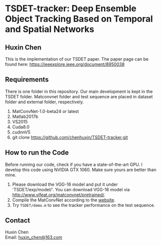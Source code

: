# TSDET-tracker: Deep Ensemble Object Tracking Based on Temporal and Spatial Networks 

## Huxin Chen
This is the implementation of our TSDET paper. The paper page can be found here: https://ieeexplore.ieee.org/document/8950038

## Requirements
There is one folder in this repository. Our main development is kept in the TSDET folder. Matconvnet folder and test sequence are placed in dataset folder and external folder, respectively.

1. MatConvNet-1.0-beta24 or latest
2. Matlab2017b
3. VS2015
4. Cuda8.0
5. cudnnV5
6. git clone https://github.com/chenhuxin/TSDET-tracker.git

## How to run the Code
Before running our code, check if you have a state-of-the-art GPU. I develop this code using NVIDIA GTX 1060. Make sure yours are better than mine.

1. Please download the VGG-16 model and put it under 'TSDET/exp/model/'. You can download VGG-16 model via http://www.vlfeat.org/matconvnet/pretrained/.
2. Compile the MatConvNet according to the [website](http://www.vlfeat.org/matconvnet/install/).
3. Try `TSDET/demo.m` to see the tracker performance on the test sequence.

## Contact
Huxin Chen <br>
Email: huxin_chen@163.com
